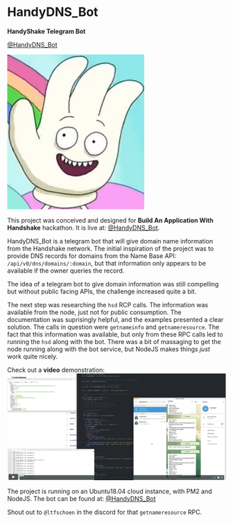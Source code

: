 # HandyDNS_Bot
**HandyShake Telegram Bot**

[@HandyDNS_Bot](https://telegram.me/HandyDNS_Bot)

![Handy](./Handy.png)

This project was conceived and designed for **Build An Application With Handshake** hackathon. It is live at: [@HandyDNS_Bot](https://telegram.me/HandyDNS_Bot).

HandyDNS_Bot is a telegram bot that will give domain name information from the Handshake network. The initial inspiration of the project was to provide DNS records for domains from the Name Base API:
`/api/v0/dns/domains/:domain`, but that information only appears to be available if the owner queries the record.

The idea of a telegram bot to give domain information was still compelling but without public facing APIs, the challenge increased quite a bit. 

The next step was researching the `hsd` RCP calls.  The information was available from the node, just not for public consumption. The documentation was suprisingly helpful, and the examples presented a clear solution. The calls in question were `getnameinfo` and `getnameresource`. The fact that this information was available, but only from these RPC calls led to running the `hsd` along with the bot. There was a bit of massaging to get the node running along with the bot service, but NodeJS makes things *just* work quite nicely.

Check out a **video** demonstration:
[![Handy demo](./video-image.png)](https://vimeo.com/448245155)

The project is running on an Ubuntu18.04 cloud instance, with PM2 and NodeJS.
The bot can be found at: [@HandyDNS_Bot](https://telegram.me/HandyDNS_Bot)

Shout out to `@ltfschoen` in the discord for that `getnameresource` RPC.